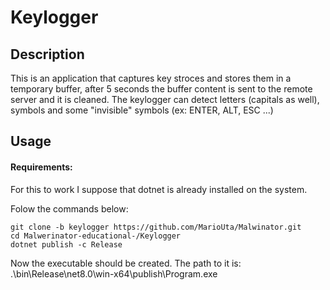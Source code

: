 # Keylogger

## Description
This is an application that captures key stroces and stores them in a temporary buffer, after 5 seconds the buffer content is sent to the remote server and it is cleaned. The keylogger can detect letters (capitals as well), symbols and some "invisible" symbols (ex: ENTER, ALT, ESC ...)

## Usage

#### Requirements:
For this to work I suppose that dotnet is already installed on the system.

Folow the commands below:

```
git clone -b keylogger https://github.com/MarioUta/Malwinator.git
cd Malwerinator-educational-/Keylogger
dotnet publish -c Release
```

Now the executable should be created. The path to it is: .\bin\Release\net8.0\win-x64\publish\Program.exe
